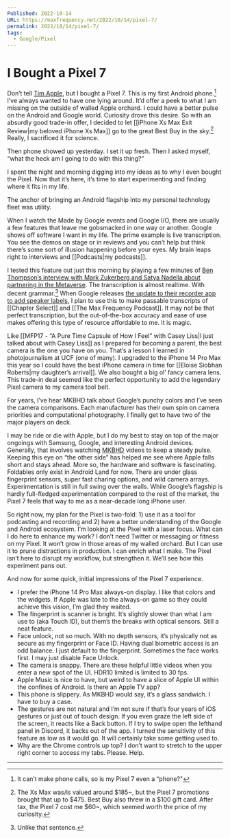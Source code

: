 ```yaml
---
Published: 2022-10-14
URL: https://maxfrequency.net/2022/10/14/pixel-7/
permalink: 2022/10/14/pixel-7/
tags:
  - Google/Pixel
---
```

# I Bought a Pixel 7

Don’t tell [Tim Apple](https://9to5mac.com/2019/03/06/tim-apple-tim-cook-trump/), but I bought a Pixel 7. This is my first Android phone.[^1] I’ve always wanted to have one lying around. It’d offer a peek to what I am missing on the outside of walled Apple orchard. I could have a better pulse on the Android and Google world. Curiosity drove this desire. So with an absurdly good trade-in offer, I decided to let [[iPhone Xs Max Exit Review|my beloved iPhone Xs Max]] go to the great Best Buy in the sky.[^2] Really, I sacrificed it for science.

Then phone showed up yesterday. I set it up fresh. Then I asked myself, “what the heck am I going to do with this thing?”

I spent the night and morning digging into my ideas as to why I even bought the Pixel. Now that it’s here, it’s time to start experimenting and finding where it fits in my life.

The anchor of bringing an Android flagship into my personal technology fleet was utility.

When I watch the Made by Google events and Google I/O, there are usually a few features that leave me gobsmacked in one way or another. Google shows off software I want in my life. The prime example is live transcription. You see the demos on stage or in reviews and you can’t help but think there’s some sort of illusion happening before your eyes. My brain leaps right to interviews and [[Podcasts|my podcasts]].

I tested this feature out just this morning by playing a few minutes of [Ben Thompson’s interview with Mark Zukerberg and Satya Nadella about partnering in the Metaverse](https://stratechery.com/2022/an-interview-with-meta-ceo-mark-zuckerberg-and-microsoft-ceo-satya-nadella-about-partnering-in-the-metaverse/). The transcription is almost realtime. With decent grammar.[^3] When Google releases [the update to their recorder app to add speaker labels](https://youtube.com/watch?v=2NGjNQVbydc&t=1537), I plan to use this to make passable transcripts of [[Chapter Select]] and [[The Max Frequency Podcast]]. It may not be that perfect transcription, but the out-of-the-box accuracy and ease of use makes offering this type of resource affordable to me. It is magic.

Like [[MFP17 - “A Pure Time Capsule of How I Feel” with Casey Liss|I just talked about with Casey Liss]] as I prepared for becoming a parent, the best camera is the one you have on you. That’s a lesson I learned in photojournalism at UCF (one of many). I upgraded to the iPhone 14 Pro Max this year so I could have the best iPhone camera in time for [[Eloise Siobhan Roberts|my daughter’s arrival]]. We also bought a big ol’ fancy camera lens. This trade-in deal seemed like the perfect opportunity to add the legendary Pixel camera to my camera tool belt.

For years, I’ve hear MKBHD talk about Google’s punchy colors and I’ve seen the camera comparisons. Each manufacturer has their own spin on camera priorities and computational photography. I finally get to have two of the major players on deck.

I may be ride or die with Apple, but I do my best to stay on top of the major ongoings with Samsung, Google, and interesting Android devices. Generally, that involves watching [MKBHD](https://www.youtube.com/mkbhd) videos to keep a steady pulse. Keeping this eye on “the other side” has helped me see where Apple falls short and stays ahead. More so, the hardware and software is fascinating. Foldables only exist in Android Land for now. There are under glass fingerprint sensors, super fast charing options, and wild camera arrays. Experimentation is still in full swing over the walls. While Google’s flagship is hardly full-fledged experimentation compared to the rest of the market, the Pixel 7 feels that way to me as a near-decade long iPhone user.

So right now, my plan for the Pixel is two-fold: 1) use it as a tool for podcasting and recording and 2) have a better understanding of the Google and Android ecosystem. I’m looking at the Pixel with a laser focus. What can I do here to enhance my work? I don’t need Twitter or messaging or fitness on my Pixel. It won’t grow in those areas of my walled orchard. But I can use it to prune distractions in production. I can enrich what I make. The Pixel isn’t here to disrupt my workflow, but strengthen it. We’ll see how this experiment pans out.

And now for some quick, initial impressions of the Pixel 7 experience.

- I prefer the iPhone 14 Pro Max always-on display. I like that colors and the widgets. If Apple was late to the always-on game so they could achieve this vision, I’m glad they waited.
- The fingerprint is scanner is bright. It’s slightly slower than what I am use to (aka Touch ID), but them’s the breaks with optical sensors. Still a neat feature.
- Face unlock, not so much. With no depth sensors, it’s physically not as secure as my fingerprint or Face ID. Having dual biometric access is an odd balance. I just default to the fingerprint. Sometimes the face works first. I may just disable Face Unlock.
- The camera is snappy. There are these helpful little videos when you enter a new spot of the UI. HDR10 limited is limited to 30 fps.
- Apple Music is nice to have, but weird to have a slice of Apple UI within the confines of Android. Is there an Apple TV app?
- This phone is slippery. As MKBHD would say, it’s a glass sandwich. I have to buy a case.
- The gestures are not natural and I’m not sure if that’s four years of iOS gestures or just out of touch design. If you even graze the left side of the screen, it reacts like a Back button. If I try to swipe open the lefthand panel in Discord, it backs out of the app. I turned the sensitivity of this feature as low as it would go. It will certainly take some getting used to.
- Why are the Chrome controls up top? I don’t want to stretch to the upper right corner to access my tabs. Please. Help.

---
[^1]: It can’t make phone calls, so is my Pixel 7 even a “phone?"
[^2]: The Xs Max was/is valued around $185~, but the Pixel 7 promotions brought that up to $475. Best Buy also threw in a $100 gift card. After tax, the Pixel 7 cost me $60~, which seemed worth the price of my curiosity.
[^3]: Unlike that sentence.